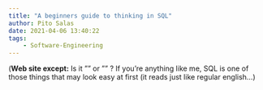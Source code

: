 ```yaml
---
title: "A beginners guide to thinking in SQL"
author: Pito Salas
date: 2021-04-06 13:40:22
tags:
    - Software-Engineering
---
```



(**Web site except:** Is it ”” or ”” ? If you’re anything like me, SQL is one of those things that may look easy at first (it reads just like regular english…) 
